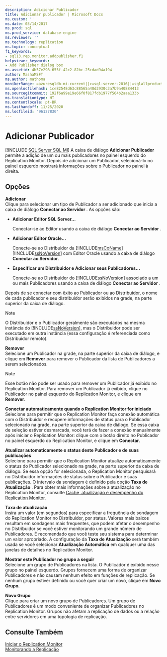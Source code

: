 ```yaml
---
description: Adicionar Publicador
title: Adicionar publicador | Microsoft Docs
ms.custom: ''
ms.date: 03/14/2017
ms.prod: sql
ms.prod_service: database-engine
ms.reviewer: ''
ms.technology: replication
ms.topic: conceptual
f1_keywords:
- sql13.rep.monitor.addpublisher.f1
helpviewer_keywords:
- Add Publisher dialog box
ms.assetid: 4b57e298-655f-42c2-82bc-25cdad94a194
author: MashaMSFT
ms.author: mathoma
monikerRange: =azuresqldb-mi-current||>=sql-server-2016||=sqlallproducts-allversions
ms.openlocfilehash: 1ce82548d63c88565a48d3930c3a7b9a40884413
ms.sourcegitcommit: 192f6a99e19e66f0f817fdb1977f564b2aaa133b
ms.translationtype: HT
ms.contentlocale: pt-BR
ms.lasthandoff: 11/25/2020
ms.locfileid: "96127830"
---
```

# <a name="add-publisher"></a>Adicionar Publicador
[!INCLUDE [SQL Server SQL MI](../../includes/applies-to-version/sql-asdbmi.md)]
  A caixa de diálogo **Adicionar Publicador** permite a adição de um ou mais publicadores no painel esquerdo do Replication Monitor. Depois de adicionar um Publicador, selecioná-lo no painel esquerdo mostrará informações sobre o Publicador no painel à direita.  
  
## <a name="options"></a>Opções  
 **Adicionar**  
 Clique para selecionar um tipo de Publicador a ser adicionado que inicia a caixa de diálogo **Conectar ao Servidor** . As opções são:  
  
-   **Adicionar Editor SQL Server…**  
  
     Conectar-se ao Editor usando a caixa de diálogo **Conectar ao Servidor** .  
  
-   **Adicionar Editor Oracle…**  
  
     Conecte-se ao Distribuidor da [!INCLUDE[msCoName](../../includes/msconame-md.md)] [!INCLUDE[ssNoVersion](../../includes/ssnoversion-md.md)] com Editor Oracle usando a caixa de diálogo **Conectar ao Servidor**.  
  
-   **Especificar um Distribuidor e Adicionar seus Publicadores…**  
  
     Conecte-se ao Distribuidor do [!INCLUDE[ssNoVersion](../../includes/ssnoversion-md.md)] associado a um ou mais Publicadores usando a caixa de diálogo **Conectar ao Servidor** .  
  
 Depois de se conectar com êxito ao Publicador ou ao Distribuidor, o nome de cada publicador e seu distribuidor serão exibidos na grade, na parte superior da caixa de diálogo.  
  
> [!NOTE]  
>  O Distribuidor e o Publicador geralmente são executados na mesma instância do [!INCLUDE[ssNoVersion](../../includes/ssnoversion-md.md)], mas o Distribuidor pode ser executado em outra instância (essa configuração é referenciada como Distribuidor remoto).  
  
 **Remover**  
 Selecione um Publicador na grade, na parte superior da caixa de diálogo, e clique em **Remover** para remover o Publicador da lista de Publicadores a serem selecionados.  
  
> [!NOTE]  
>  Esse botão não pode ser usado para remover um Publicador já exibido no Replication Monitor. Para remover um Publicador já exibido, clique no Publicador no painel esquerdo do Replication Monitor, e clique em **Remover**.  
  
 **Conectar automaticamente quando o Replication Monitor for iniciado**  
 Selecione para permitir que o Replication Monitor faça conexão automática com o Distribuidor e recupere informações de status para o Publicador selecionado na grade, na parte superior da caixa de diálogo. Se essa caixa de seleção estiver desmarcada, você terá de fazer a conexão manualmente após iniciar o Replication Monitor: clique com o botão direito no Publicador no painel esquerdo do Replication Monitor, e clique em **Conectar**.  
  
 **Atualizar automaticamente o status deste Publicador e de suas publicações**  
 Selecione para permitir que o Replication Monitor atualize automaticamente o status do Publicador selecionado na grade, na parte superior da caixa de diálogo. Se essa opção for selecionada, o Replication Monitor pesquisará no Distribuidor informações de status sobre o Publicador e suas publicações. O intervalo da sondagem é definido pela opção **Taxa de Atualização** . Para obter mais informações sobre a atualização no Replication Monitor, consulte [Cache, atualização e desempenho do Replication Monitor](../../relational-databases/replication/monitor/caching-refresh-and-replication-monitor-performance.md).  
  
 **Taxa de atualização**  
 Insira um valor (em segundos) para especificar a frequência de sondagem do Replication Monitor no Distribuidor, por status. Valores mais baixos resultam em sondagens mais frequentes, que podem afetar o desempenho no Distribuidor se você estiver monitorando um grande número de Publicadores. É recomendado que você teste seu sistema para determinar um valor apropriado. A configuração da **Taxa de Atualização** será também usada se você selecionar **Atualização Automática** em qualquer uma das janelas de detalhes no Replication Monitor.  
  
 **Mostrar este Publicador no grupo a seguir**  
 Selecione um grupo de Publicadores na lista. O Publicador é exibido nesse grupo no painel esquerdo. Grupos fornecem uma forma de organizar Publicadores e não causam nenhum efeito em funções de replicação. Se nenhum grupo estiver definido ou você quer criar um novo, clique em **Novo Grupo**.  
  
 **Novo Grupo**  
 Clique para criar um novo grupo de Publicadores. Um grupo de Publicadores é um modo conveniente de organizar Publicadores no Replication Monitor. Grupos não afetam a replicação de dados ou a relação entre servidores em uma topologia de replicação.  
  
## <a name="see-also"></a>Consulte Também  
 [Iniciar o Replication Monitor](../../relational-databases/replication/monitor/start-the-replication-monitor.md)   
 [Monitorando a Replicação](../../relational-databases/replication/monitor/monitoring-replication.md)  
  
  
